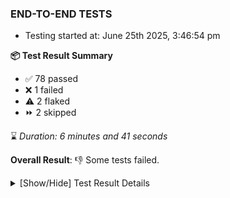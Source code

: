 ### END-TO-END TESTS

- Testing started at: June 25th 2025, 3:46:54 pm

**📦 Test Result Summary**

- ✅ 78 passed
- ❌ 1 failed
- ⚠️ 2 flaked
- ⏩ 2 skipped

⌛ _Duration: 6 minutes and 41 seconds_

**Overall Result**: 👎 Some tests failed.



<details>
    <summary>[Show/Hide] Test Result Details</summary>
    <div markdown="1">

| Test | Browser | Test Case | Tags | Result |
| :---: | :---: | :--- | :---: | :---: |
| 1 | chromium-meshery-provider | Add a cluster connection by uploading kubeconfig file |  | ⚠️ |
| 2 | chromium-meshery-provider | Transition to ignored state and then back to connected state |  | ❌ |
| 3 | chromium-meshery-provider | Transition to not found state and then back to connected state |  | ➖ |
| 4 | chromium-meshery-provider | Delete Kubernetes cluster connections |  | ➖ |
| 5 | chromium-local-provider | Import a Model via CSV Import |  | ⚠️ |

</div>
</details>


<!-- To see the full report, please visit our CI/CD pipeline with reporter. -->